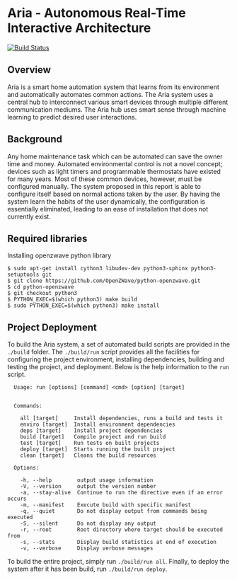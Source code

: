 Aria - Autonomous Real-Time Interactive Architecture
====================================================

[![Build Status](https://travis-ci.com/mattmaynes2/aria.svg?token=MPuUxtfuLzmhXtay93BR&branch=master)](https://travis-ci.com/mattmaynes2/aria)

## Overview

Aria is a smart home automation system that learns from its environment and automatically automates
common actions. The Aria system uses a central hub to interconnect various smart devices through
multiple different communication mediums. The Aria hub uses smart sense through machine learning
to predict desired user interactions.

## Background

Any home maintenance task which can be automated can save the owner time and money. Automated
environmental control is not a novel concept; devices such as light timers and programmable
thermostats have existed for many years. Most of these common devices, however, must be configured
manually. The system proposed in this report is able to configure itself based on normal actions
taken by the user. By having the system learn the habits of the user dynamically, the
configuration is essentially eliminated, leading to an ease of installation that does not currently
exist.

## Required libraries

Installing openzwave python library

```
$ sudo apt-get install cython3 libudev-dev python3-sphinx python3-setuptools git
$ git clone https://github.com/OpenZWave/python-openzwave.git
$ cd python-openzwave
$ git checkout python3
$ PYTHON_EXEC=$(which python3) make build
$ sudo PYTHON_EXEC=$(which python3) make install
```

## Project Deployment

To build the Aria system, a set of automated build scripts are provided in the `./build` folder.
The `./build/run` script provides all the facilities for configuring the project environment,
installing dependencies, building and testing the project, and deployment. Below is the help
information to the `run` script.

```
  Usage: run [options] [command] <cmd> [option] [target]


  Commands:

    all [target]     Install dependencies, runs a build and tests it
    enviro [target]  Install environment dependencies
    deps [target]    Install project dependencies
    build [target]   Compile project and run build
    test [target]    Run tests on built projects
    deploy [target]  Starts running the built project
    clean [target]   Cleans the build resources

  Options:

    -h, --help        output usage information
    -V, --version     output the version number
    -a, --stay-alive  Continue to run the directive even if an error occurs
    -m, --manifest    Execute build with specific manifest
    -q, --quiet       Do not display output from commands being executed
    -S, --silent      Do not display any output
    -r, --root        Root directory where target should be executed from
    -s, --stats       Display build statistics at end of execution
    -v, --verbose     Display verbose messages
```

To build the entire project, simply run `./build/run all`. Finally, to deploy the system after it
has been build, run `./build/run deploy`.


